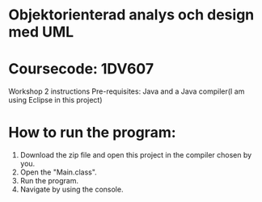 # Objektorienterad analys och design med UML
# Coursecode: 1DV607
Workshop 2 instructions
Pre-requisites: 
Java and a Java compiler(I am using Eclipse in this project)
# How to run the program:
1. Download the zip file and open this project in the compiler chosen by you.
2. Open the "Main.class".
3. Run the program.
4. Navigate by using the console.




